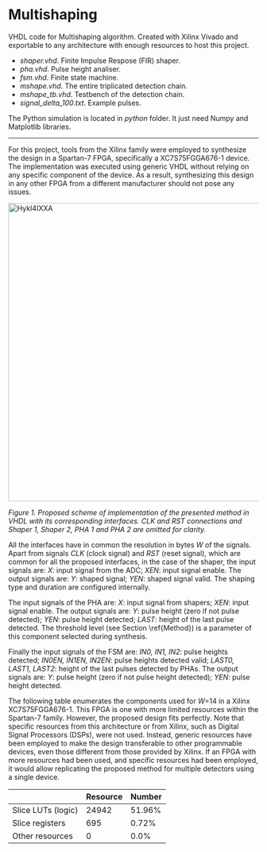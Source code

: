# Multishaping
VHDL code for Multishaping algorithm. Created with Xilinx Vivado and exportable to any architecture with enough resources to host this project.

- *shaper.vhd*. Finite Impulse Respose (FIR) shaper.
- *pha.vhd*. Pulse height analiser.
- *fsm.vhd*. Finite state machine.
- *mshape.vhd*. The entire triplicated detection chain.
- *mshape_tb.vhd*. Testbench of the detection chain.
- *signal_delta_100.txt*. Example pulses.

The Python simulation is located in *python* folder. It just need Numpy and Matplotlib libraries.

***

For this project, tools from the Xilinx family were employed to synthesize the design in a Spartan-7 FPGA, specifically a XC7S75FGGA676-1 device. The implementation was executed using generic VHDL without relying on any specific component of the device. As a result, synthesizing this design in any other FPGA from a different manufacturer should not pose any issues.

<img src="https://github.com/user-attachments/assets/1105c1e9-defa-4506-b631-6287d05f62c5" alt="HykI4IXXA" width="600"/>

*Figure 1. Proposed scheme of implementation of the presented method in VHDL with its corresponding interfaces. CLK and RST connections and Shaper 1, Shaper 2, PHA 1 and PHA 2 are omitted for clarity.*

All the interfaces have in common the resolution in bytes *W* of the signals. Apart from signals *CLK* (clock signal) and *RST* (reset signal), which are common for all the proposed interfaces, in the case of the shaper, the input signals are: *X*: input signal from the ADC; *XEN*: input signal enable. The output signals are: *Y*: shaped signal; *YEN*: shaped signal valid. The shaping type and duration are configured internally.

The input signals of the PHA are: *X*: input signal from shapers; *XEN*: input signal enable. The output signals are: *Y*: pulse height (zero if not pulse detected); *YEN*: pulse height detected; *LAST*: height of the last pulse detected. The threshold level (see Section \ref{Method}) is a parameter of this component selected during synthesis.

Finally the input signals of the FSM are: *IN0, IN1, IN2*: pulse heights detected; *IN0EN, IN1EN, IN2EN*: pulse heights detected valid; *LAST0, LAST1, LAST2*: height of the last pulses detected by PHAs. The output signals are: *Y*: pulse height (zero if not pulse height detected); *YEN*: pulse height detected.

The following table enumerates the components used for *W*=14 in a Xilinx XC7S75FGGA676-1. This FPGA is one with more limited resources within the Spartan-7 family. However, the proposed design fits perfectly. Note that specific resources from this architecture or from Xilinx, such as Digital Signal Processors (DSPs), were not used. Instead, generic resources have been employed to make the design transferable to other programmable devices, even those different from those provided by Xilinx. If an FPGA with more resources had been used, and specific resources had been employed, it would allow replicating the proposed method for multiple detectors using a single device.

|     | Resource | Number |
|-----|----------|--------|
| Slice LUTs (logic) | 24942 | 51.96% |
| Slice registers | 695 | 0.72% |
| Other resources | 0 | 0.0% |

